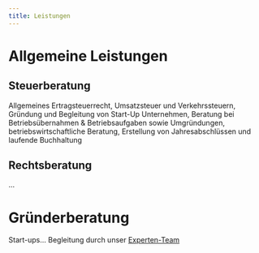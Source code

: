 ```yaml
---
title: Leistungen
---
```


# Allgemeine Leistungen

## Steuerberatung

Allgemeines Ertragsteuerrecht, Umsatzsteuer und Verkehrssteuern, Gründung und Begleitung von Start-Up Unternehmen, Beratung bei Betriebsübernahmen & Betriebsaufgaben sowie Umgründungen, betriebswirtschaftliche Beratung, Erstellung von Jahresabschlüssen und laufende Buchhaltung


## Rechtsberatung

...


# Gründerberatung

Start-ups... Begleitung durch unser [Experten-Team](/team)



